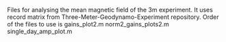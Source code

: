 Files for analysing the mean magnetic field of the 3m experiment. It uses record matrix from Three-Meter-Geodynamo-Experiment repository.
Order of the files to use is 
  gains_plot2.m
  norm2_gains_plots2.m
  single_day_amp_plot.m

  
